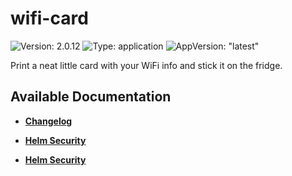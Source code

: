 # wifi-card

![Version: 2.0.12](https://img.shields.io/badge/Version-2.0.12-informational?style=flat-square) ![Type: application](https://img.shields.io/badge/Type-application-informational?style=flat-square) ![AppVersion: "latest"](https://img.shields.io/badge/AppVersion-"latest"-informational?style=flat-square)

Print a neat little card with your WiFi info and stick it on the fridge.

## Available Documentation

- [**Changelog**](CHANGELOG)

- [**Helm Security**](container-security)

- [**Helm Security**](helm-security)

